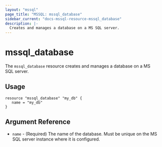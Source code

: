 ```yaml
---
layout: "mssql"
page_title: "MSSQL: mssql_database"
sidebar_current: "docs-mssql-resource-mssql_database"
description: |-
  Creates and manages a database on a MS SQL server.
---
```


# mssql\_database

The ``mssql_database`` resource creates and manages a database on a MS SQL server.


## Usage

```
resource "mssql_database" "my_db" {
   name = "my_db"
}

```

## Argument Reference

* `name` - (Required) The name of the database. Must be unique on the MS SQL server instance
  where it is configured.
